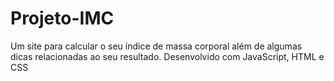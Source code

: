 # Projeto-IMC
Um site para calcular o seu índice de massa corporal além de algumas dicas relacionadas ao seu resultado. 
Desenvolvido com JavaScript, HTML e CSS
 
